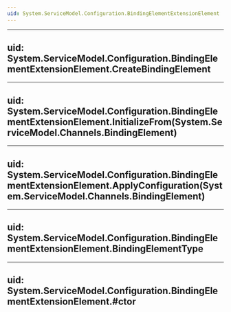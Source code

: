 ```yaml
---
uid: System.ServiceModel.Configuration.BindingElementExtensionElement
---
```


---
uid: System.ServiceModel.Configuration.BindingElementExtensionElement.CreateBindingElement
---

---
uid: System.ServiceModel.Configuration.BindingElementExtensionElement.InitializeFrom(System.ServiceModel.Channels.BindingElement)
---

---
uid: System.ServiceModel.Configuration.BindingElementExtensionElement.ApplyConfiguration(System.ServiceModel.Channels.BindingElement)
---

---
uid: System.ServiceModel.Configuration.BindingElementExtensionElement.BindingElementType
---

---
uid: System.ServiceModel.Configuration.BindingElementExtensionElement.#ctor
---

